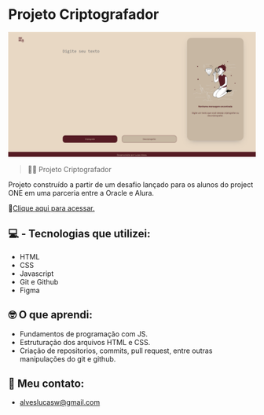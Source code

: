 # Projeto Criptografador

![preview](.github/preview.png)

> 🧗‍♂️ Projeto Criptografador 

Projeto construído a partir de um desafio lançado para os alunos do project ONE em uma parceria entre a Oracle e Alura.

🔗[Clique aqui para acessar.](https://lucasaalv.github.io/Encryptor/)

## 💻 - Tecnologias que utilizei:

- HTML
- CSS
- Javascript
- Git e Github
- Figma

## 🤓 O que aprendi:

- Fundamentos de programação com JS.
- Estruturação dos arquivos HTML e CSS.
- Criação de repositorios, commits, pull request, entre outras manipulações do git e github.

## 📩 Meu contato:

- alveslucasw@gmail.com
